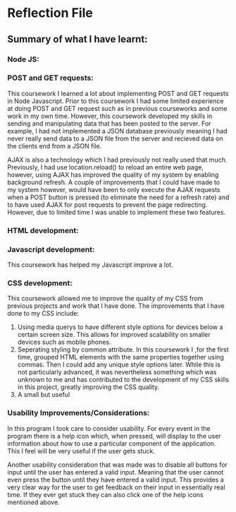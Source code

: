 # Reflection File

Summary of what I have learnt:
-----------------------------

### Node JS:


### POST and GET requests:

This coursework I learned a lot about implementing POST and GET requests in Node Javascript. Prior to this coursework I had some limited experience at doing POST and GET request such as in previous courseworks and some work in my own time. However, this coursework developed my skills in sending and manipulating data that has been posted to the server. For example, I had not implemented a JSON database previously meaning I had never really send data to a JSON file from the server and recieved data on the clients end from a JSON file.

AJAX is also a technology which I had previously not really used that much. Previously, I had use location.reload() to reload an entire web page, however, using AJAX has improved the quality of my system by enabling background refresh. A couple of improvements that I could have made to my system however, would have been to only execute the AJAX requests when a POST button is pressed (to eliminate the need for a refresh rate) and to have used AJAX for post requests to prevent the page redirecting. However, due to limited time I was unable to implement these two features.


### HTML development:



### Javascript development:

This coursework has helped my Javascript improve a lot. 



### CSS development:

This coursework allowed me to improve the quality of my CSS from previous projects and work that I have done. The improvements that I have done to my CSS include:
1. Using media querys to have different style options for devices below a certain screen size. This allows for improved scalability on smaller devices such as mobile phones.
2. Seperating styling by common attribute. In this coursework I ,for the first time, grouped HTML elements with the same properties together using commas. Then I could add any unique style options later. While this is not particularly advanced, it was nevertheless something which was unknown to me and has contributed to the development of my CSS skills in this project, greatly improving the CSS quality.
3. A small but useful 

### Usability Improvements/Considerations:

In this program I took care to consider usability. For every event in the program there is a help icon which, when pressed, will display to the user information about how to use a particular component of the application. This I feel will be very useful if the user gets stuck.

Another usability consideration that was made was to disable all buttons for input until the user has entered a valid input. Meaning that the user cannot even press the button until they have entered a valid input. This provides a very clear way for the user to get feedback on their input in essentially real time. If they ever get stuck they can also click one of the help icons mentioned above.
